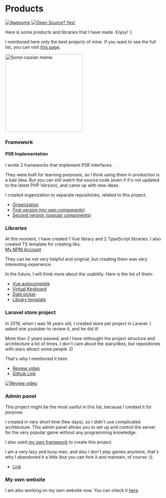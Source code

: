 # Products

[![Awesome](https://awesome.re/badge.svg)](https://awesome.re)
[![Open Source? Yes!](https://badgen.net/badge/Open%20Source%20%3F/Yes%21/blue?icon=github)](https://github.com/Naereen/badges/)

Here is some products and libraries that I have made. Enjoy! :)

I mentioned here only the best projects of mine. If you want to see the full list, you can visit
<a href="https://github.com/Arslanoov/awesome">this page</a>.

<img width="250px" src="https://user-images.githubusercontent.com/51407990/143682672-bf14ae59-b572-4e53-8a6b-6fee261b38bc.png" alt="Some russian meme"/>

### Framework

#### PSR Implementation
I wrote 2 frameworks that implement PSR interfaces.

They were built for learning purposes, so I think using them in production is a bad idea.
But you can still watch the source code (even if it's not updated to the latest PHP Version), and came up with new ideas.

I created organization to separate repositories, related to this project.

<ul>
    <li><a href="https://github.com/PSR-Framework">Organization</a></li>
    <li>
        <a href="https://github.com/PSR-Framework/skeleton">
            First version (my own components)
        </a>
    </li>
    <li>
        <a href="https://github.com/PSR-Framework/main-template">
            Second version (popular components)
        </a>
    </li>
</ul>

### Libraries

At this moment, I have created 1 Vue library and 2 TypeScript libraries.
I also created TS template for creating libs.
<br />
<a href="https://www.npmjs.com/~arslanoov">My NPM Account</a>

They can be not very helpful and original, but creating them was very interesting experience.

In the future, I will think more about the usability.
Here is the list of them:
<ul>
    <li><a href="https://github.com/Arslanoov/vue-autocomplete">Vue autocomplete</a></li>
    <li><a href="https://github.com/Arslanoov/virtual-keyboard">Virtual Keyboard</a></li>
    <li><a href="https://github.com/Arslanoov/date-picker">Date picker</a></li>
    <li><a href="https://github.com/Arslanoov/ts-library-template">Library template</a></li>
</ul>

### Laravel store project
In 2019, when I was 16 years old, I created store pet project in Laravel.
I asked one youtuber to review it, and he did it!

More than 2 years passed, and I have rethought the project structure and architecture a lot of times.
I don't care about the stars/likes, but repositories with stars attract some people :D

That's why I mentioned it here.

* <a href="https://www.youtube.com/watch?v=36KlSTM4uSA">Review video</a>
* <a href="https://github.com/Arslanoov/laravel-store">Github Link</a>

[![Review video](https://img.youtube.com/vi/36KlSTM4uSA/0.jpg)](https://www.youtube.com/watch?v=36KlSTM4uSA)

### Admin panel
This project might be the most useful in this list, because I created it for purpose.

I created in very short time (few days), so I didn't use complicated architecture.
This admin panel allows you to set up and control the server for the very popular game without any programming knowledge.

I also used <a href="https://github.com/PSR-Framework/skeleton">my own framework</a> to create this project.

I am a very lazy and busy man, and also I don't play games anymore,
that's why I abandoned it a little (but you can fork it and maintain, of course :)).

* <a href="https://github.com/Arslanoov/bedrock-admin-panel">Link</a>

### My own website
I am also working on my own website now.
You can check it
<a href="https://github.com/Arslanoov/red">here</a>.